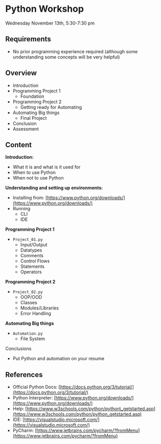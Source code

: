 # Python Workshop

Wednesday November 13th, 5:30-7:30 pm

## Requirements

- No prior programming experience required (although some understanding some concepts will be very helpful)

## Overview 

- Introduction
- Programming Project 1
	- Foundation
- Programming Project 2
	- 	Getting ready for Automating
- Automating Big things
	- 	Final Project
- Conclusion
- Assessment



## Content

**Introduction:**

- What it is and what is it used for
- When to use Python
- When not to use Python

**Understanding and setting up environments:**

- Installing from:  [https://www.python.org/downloads/](https://www.python.org/downloads/)
- Running
    - CLI
    - IDE

**Programming Project 1**

- `Project_01.py`
  - Input/Output
  - Datatypes
  - Comments
  - Control Flows
  - Statements
  - Operators

**Programming Project 2**

- `Project_02.py`
  - OOP/OOD
  - Classes
  - Modules/Libraries
  - Error Handling

**Automating Big things**

- `Automation.py`
  - File System

Conclusions

- Put Python and automation on your resume


## References

- Official Python Docs: [https://docs.python.org/3/tutorial/](https://docs.python.org/3/tutorial/)
- Python Interpreter: [https://www.python.org/downloads/](https://www.python.org/downloads/)
- Help: [https://www.w3schools.com/python/python\_getstarted.asp](https://www.w3schools.com/python/python_getstarted.asp)
- IDE: [https://visualstudio.microsoft.com/](https://visualstudio.microsoft.com/)
- PyCharm: [https://www.jetbrains.com/pycharm/?fromMenu](https://www.jetbrains.com/pycharm/?fromMenu)

